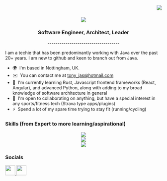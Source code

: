 <img align="right" src="https://visitor-badge.laobi.icu/badge?page_id=tonyjas.tonyjas" />

<h1 align="center">
    <img src="https://readme-typing-svg.herokuapp.com/?font=Righteous&size=35&center=true&vCenter=true&width=500&height=70&duration=3000&lines=Hi+There!+👋;+I'm+Tony+Jasynewycz!;" />
</h1>
<h3 align="center">
  Software Engineer, Architect, Leader
</h3>  
<p align="center">
------------------------------------
</p>
I am a techie that has been predominantly working with Java over the past 20+ years. I am new to github and keen to branch out from Java.

*   🌍  I'm based in Nottingham, UK.
*   ✉️  You can contact me at [tony\_jas@hotmail.com](mailto:tony_jas@hotmail.com)
*   🧠  I'm currently learning Rust, Javascript frontend frameworks (React, Angular), and advanced Python, along with adding to my broad knowledge of software architecture in general
*   🤝  I'm open to collaborating on anything, but have a special interest in any sports/fitness tech (Strava type apps/plugins)
*   ⚡  Spend a lot of my spare time trying to stay fit (running/cycling)

### Skills (from Expert to more learning/aspirational)
<div align="center">
    <img src="https://skillicons.dev/icons?i=java,maven,spring,hibernate,jenkins,idea,html,git,js" /><br>
</div>

<div align="center">
    <img src="https://skillicons.dev/icons?i=angular,react,redis,nextjs,ts,css,express,github,py,mongodb,postgres,c,cpp,azure,docker,kubernetes,linux,nginx&perline=20" /><br>
</div>

<div align="center">
    <img src="https://skillicons.dev/icons?i=rust,jest,jquery,kafka,kotlin,lua,go" /><br>
</div>
                
### Socials
<p align="left">
  <a href="https://www.github.com/tonyjas" target="_blank" rel="noreferrer">
    <picture>
      <source media="(prefers-color-scheme: dark)" srcset="https://raw.githubusercontent.com/danielcranney/readme-generator/main/public/icons/socials/github-dark.svg" />
      <source media="(prefers-color-scheme: light)" srcset="https://raw.githubusercontent.com/danielcranney/readme-generator/main/public/icons/socials/github.svg" />
      <img src="https://raw.githubusercontent.com/danielcranney/readme-generator/main/public/icons/socials/github.svg" width="32" height="32" />
    </picture>
  </a>
  <a href="https://www.linkedin.com/in/tony-jasynewycz-6149b197/" target="_blank" rel="noreferrer">
    <picture>
      <source media="(prefers-color-scheme: dark)" srcset="https://raw.githubusercontent.com/danielcranney/readme-generator/main/public/icons/socials/linkedin-dark.svg" />
      <source media="(prefers-color-scheme: light)" srcset="https://raw.githubusercontent.com/danielcranney/readme-generator/main/public/icons/socials/linkedin.svg" />
      <img src="https://raw.githubusercontent.com/danielcranney/readme-generator/main/public/icons/socials/linkedin.svg" width="32" height="32" />
    </picture>
  </a>
</p>

